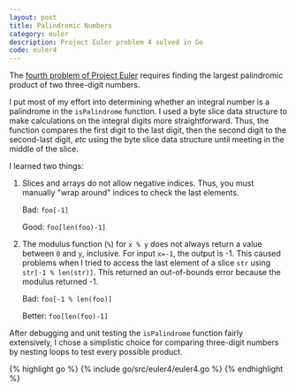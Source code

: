```yaml
---
layout: post
title: Palindromic Numbers
category: euler
description: Project Euler problem 4 solved in Go
code: euler4
---
```

The [fourth problem of Project Euler](https://projecteuler.net/problem=4) requires finding the largest palindromic product of two three-digit numbers.

I put most of my effort into determining whether an integral number is a palindrome in the `isPalindrome` function. I used a byte slice data structure to make calculations on the integral digits more straightforward. Thus, the function compares the first digit to the last digit, then the second digit to the second-last digit, *etc* using the byte slice data structure until meeting in the middle of the slice.

I learned two things:

1. Slices and arrays do not allow negative indices. Thus, you must manually "wrap around" indices to check the last elements.

    <label class="label label-danger">Bad:</label> `foo[-1]` 

    <label class="label label-success">Good:</label> `foo[len(foo)-1]`

2. The modulus function (`%`) for `x % y` does not always return a value between `0` and `y`, inclusive. For input `x=-1`, the output is -1. This caused problems when I tried to access the last element of a slice `str` using `str[-1 % len(str)]`. This returned an out-of-bounds error because the modulus returned -1. 

    <label class="label label-danger">Bad:</label> `foo[-1 % len(foo)]` 

    <label class="label label-warning">Better:</label> `foo[len(foo)-1]`


After debugging and unit testing the `isPalindrome` function fairly extensively, I chose a simplistic choice for comparing three-digit numbers by nesting loops to test every possible product.

{% highlight go %}
{% include go/src/euler4/euler4.go %}
{% endhighlight %}
